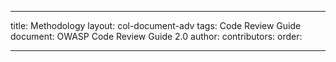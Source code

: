 ---

title: Methodology
layout: col-document-adv
tags: Code Review Guide
document: OWASP Code Review Guide 2.0
author:
contributors:
order: 

---